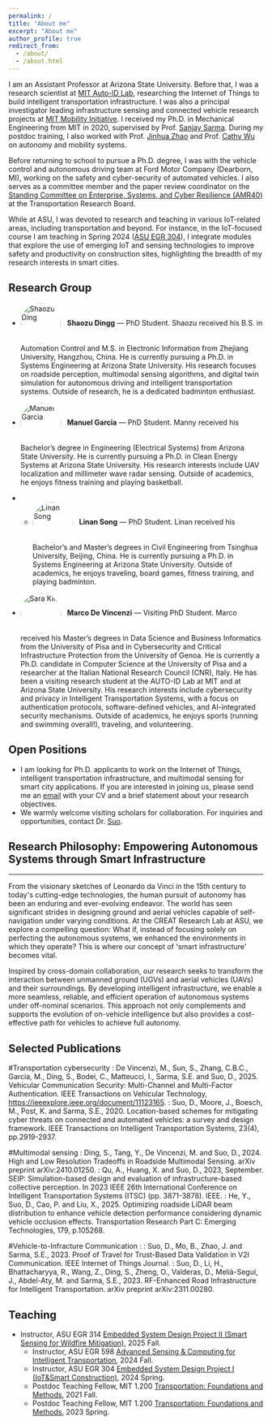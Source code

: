 ```yaml
---
permalink: /
title: "About me"
excerpt: "About me"
author_profile: true
redirect_from: 
  - /about/
  - /about.html
---
```


I am an Assistant Professor at Arizona State University. Before that, I was a research scientist at [MIT Auto-ID Lab](https://autoid.mit.edu/), researching the Internet of Things to build intelligent transportation infrastructure. I was also a principal investigator leading infrastructure sensing and connected vehicle research projects at [MIT Mobility Initiative](https://www.mmi.mit.edu/research). I received my Ph.D. in Mechanical Engineering from MIT in 2020, supervised by Prof. [Sanjay Sarma](https://scholar.google.com/citations?user=r9UmpGUAAAAJ&hl=en). During my postdoc training, I also worked with Prof. [Jinhua Zhao](https://scholar.google.com/citations?user=bC0BOGoAAAAJ&hl=en) and Prof. [Cathy Wu](https://scholar.google.com/citations?user=wyjZbeMAAAAJ&hl=en) on autonomy and mobility systems. 

Before returning to school to pursue a Ph.D. degree, I was with the vehicle control and autonomous driving team at Ford Motor Company (Dearborn, MI), working on the safety and cyber-security of automated vehicles. I also serves as a committee member and the paper review coordinator on the [Standing Committee on Enterprise, Systems, and Cyber Resilience (AMR40)](https://www.trbamr40.org/) at the Transportation Research Board. 

While at ASU, I was devoted to research and teaching in various IoT-related areas, including transportation and beyond. For instance, in the IoT-focused course I am teaching in Spring 2024 ([ASU EGR 304](https://www.dropbox.com/scl/fi/oqrymr9s5thxfzjkt0cai/project_description.pdf?rlkey=67fa9uzczxn11uzg7ziorx9uz&dl=0)), I integrate modules that explore the use of emerging IoT and sensing technologies to improve safety and productivity on construction sites, highlighting the breadth of my research interests in smart cities.

## Research Group

- <img src="{{ '/assets/images/team/shaozu.jpg' | relative_url }}" alt="Shaozu Ding" width="80" style="border-radius:50%; vertical-align:middle; margin-right:8px;"> **Shaozu Dingg** — PhD Student. Shaozu received his B.S. in Automation Control and M.S. in Electronic Information from Zhejiang University, Hangzhou, China. He is currently pursuing a Ph.D. in Systems Engineering at Arizona State University. His research focuses on roadside perception, multimodal sensing algorithms, and digital twin simulation for autonomous driving and intelligent transportation systems. Outside of research, he is a dedicated badminton enthusiast.

- <img src="{{ '/assets/images/team/manny.jpg' | relative_url }}" alt="Manuel Garcia" width="80" style="border-radius:50%; vertical-align:middle; margin-right:8px;"> **Manuel Garcia** — PhD Student. Manny received his Bachelor’s degree in Engineering (Electrical Systems) from Arizona State University. He is currently pursuing a Ph.D. in Clean Energy Systems at Arizona State University. His research interests include UAV localization and millimeter wave radar sensing. Outside of academics, he enjoys fitness training and playing basketball.

- - <img src="{{ '/assets/images/team/linan.jpg' | relative_url }}" alt="Linan Song" width="80" style="border-radius:50%; vertical-align:middle; margin-right:8px;"> **Linan Song** — PhD Student. Linan received his Bachelor’s and Master’s degrees in Civil Engineering from Tsinghua University, Beijing, China. He is currently pursuing a Ph.D. in Systems Engineering at Arizona State University. Outside of academics, he enjoys traveling, board games, fitness training, and playing badminton.

- <img src="{{ '/assets/images/team/marco.jpg' | relative_url }}" alt="Sara Kim" width="80" style="border-radius:50%; vertical-align:middle; margin-right:8px;"> **Marco De Vincenzi** — Visiting PhD Student. Marco received his Master’s degrees in Data Science and Business Informatics from the University of Pisa and in Cybersecurity and Critical Infrastructure Protection from the University of Genoa. He is currently a Ph.D. candidate in Computer Science at the University of Pisa and a researcher at the Italian National Research Council (CNR), Italy. He has been a visiting research student at the AUTO-ID Lab at MIT and at Arizona State University. His research interests include cybersecurity and privacy in Intelligent Transportation Systems, with a focus on authentication protocols, software-defined vehicles, and AI-integrated security mechanisms. Outside of academics, he enjoys sports (running and swimming overall!), traveling, and volunteering. 


## Open Positions

  * I am looking for Ph.D. applicants to work on the Internet of Things, intelligent transportation infrastructure, and multimodal sensing for smart city applications. If you are interested in joining us, please send me an [email](mailto:dajiang.suo@asu.edu) with your CV and a brief statement about your research objectives.
  * We warmly welcome visiting scholars for collaboration. For inquiries and opportunities, contact Dr. [Suo](mailto:dajiang.suo@asu.edu).


## Research Philosophy: Empowering Autonomous Systems through Smart Infrastructure
------
From the visionary sketches of Leonardo da Vinci in the 15th century to today's cutting-edge technologies, the human pursuit of autonomy has been an enduring and ever-evolving endeavor. The world has seen significant strides in designing ground and aerial vehicles capable of self-navigation under varying conditions. At the CREAT Research Lab at ASU, we explore a compelling question: What if, instead of focusing solely on perfecting the autonomous systems, we enhanced the environments in which they operate? This is where our concept of 'smart infrastructure' becomes vital.

Inspired by cross-domain collaboration, our research seeks to transform the interaction between unmanned ground (UGVs) and aerial vehicles (UAVs) and their surroundings. By developing intelligent infrastructure, we enable a more seamless, reliable, and efficient operation of autonomous systems under off-nominal scenarios. This approach not only complements and supports the evolution of on-vehicle intelligence but also provides a cost-effective path for vehicles to achieve full autonomy.

## Selected Publications

#Transportation cybersecurity
:   De Vincenzi, M., Sun, S., Zhang, C.B.C., Garcia, M., Ding, S., Bodei, C., Matteucci, I., Sarma, S.E. and Suo, D., 2025. Vehicular Communication Security: Multi-Channel and Multi-Factor Authentication. IEEE Transactions on Vehicular Technology, https://ieeexplore.ieee.org/document/11123165.
:   Suo, D., Moore, J., Boesch, M., Post, K. and Sarma, S.E., 2020. Location-based schemes for mitigating cyber threats on connected and automated vehicles: a survey and design framework. IEEE Transactions on Intelligent Transportation Systems, 23(4), pp.2919-2937.

#Multimodal sensing
:   Ding, S., Tang, Y., De Vincenzi, M. and Suo, D., 2024. High and Low Resolution Tradeoffs in Roadside Multimodal Sensing. arXiv preprint arXiv:2410.01250.
:   Qu, A., Huang, X. and Suo, D., 2023, September. SEIP: Simulation-based design and evaluation of infrastructure-based collective perception. In 2023 IEEE 26th International Conference on Intelligent Transportation Systems (ITSC) (pp. 3871-3878). IEEE.
:   He, Y., Suo, D., Cao, P. and Liu, X., 2025. Optimizing roadside LiDAR beam distribution to enhance vehicle detection performance considering dynamic vehicle occlusion effects. Transportation Research Part C: Emerging Technologies, 179, p.105268.

#Vehicle-to-Infracture Communication
:   :   Suo, D., Mo, B., Zhao, J. and Sarma, S.E., 2023. Proof of Travel for Trust-Based Data Validation in V2I Communication. IEEE Internet of Things Journal.
:   Suo, D., Li, H., Bhattacharyya, R., Wang, Z., Ding, S., Zheng, O., Valderas, D., Melià-Seguí, J., Abdel-Aty, M. and Sarma, S.E., 2023. RF-Enhanced Road Infrastructure for Intelligent Transportation. arXiv preprint arXiv:2311.00280.

## Teaching 
* Instructor, ASU EGR 314 [Embedded System Design Project II (Smart Sensing for Wildfire Mitigation)](https://www.dropbox.com/scl/fi/5xj55eo3e75cunrc6nqs8/EGR314-SuoFall2025-project-description.pdf?rlkey=l1kyk1t1klh06ftingm4kglqh&st=nreqeuzg&dl=0), 2025 Fall.
  * Instructor, ASU EGR 598 [Advanced Sensing & Computing for Intelligent Transportation](https://www.dropbox.com/scl/fi/gttnr2doj9uuxiaowfzrj/syllabus-EGR598_Fall2024-Suo.pdf?rlkey=0r176z4nq2aybd5y3hc6du7cf&st=u0doqpz5&dl=0), 2024 Fall.
  * Instructor, ASU EGR 304 [Embedded System Design Project I (IoT&Smart Construction)](https://www.dropbox.com/scl/fi/oqrymr9s5thxfzjkt0cai/project_description.pdf?rlkey=67fa9uzczxn11uzg7ziorx9uz&dl=0), 2024 Spring.
  * Postdoc Teaching Fellow, MIT 1.200 [Transportation: Foundations and Methods](http://student.mit.edu/catalog/m1b.html), 2021 Fall.
  * Postdoc Teaching Fellow, MIT 1.200 [Transportation: Foundations and Methods](http://student.mit.edu/catalog/m1b.html), 2023 Spring.


    
